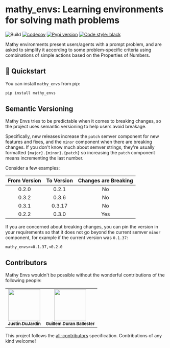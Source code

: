 # mathy_envs: Learning environments for solving math problems

![Build](https://github.com/mathy/mathy_envs/workflows/Build/badge.svg)
[![codecov](https://codecov.io/gh/mathy/mathy_envs/branch/master/graph/badge.svg)](https://codecov.io/gh/mathy/mathy_envs)
[![Pypi version](https://badgen.net/pypi/v/mathy-envs)](https://pypi.org/project/mathy-envs/)
[![Code style: black](https://img.shields.io/badge/code%20style-black-000000.svg)](https://github.com/ambv/black)

Mathy environments present users/agents with a prompt problem, and are asked to simplify it according to some problem-specific criteria using combinations of simple actions based on the Properties of Numbers.

## 🚀 Quickstart

You can install `mathy_envs` from pip:

```bash
pip install mathy_envs
```


## Semantic Versioning

Mathy Envs tries to be predictable when it comes to breaking changes, so the project uses semantic versioning to help users avoid breakage.

Specifically, new releases increase the `patch` semver component for new features and fixes, and the `minor` component when there are breaking changes. If you don't know much about semver strings, they're usually formatted `{major}.{minor}.{patch}` so increasing the `patch` component means incrementing the last number.

Consider a few examples:

| From Version | To Version | Changes are Breaking |
| :----------: | :--------: | :------------------: |
|    0.2.0     |   0.2.1    |          No          |
|    0.3.2     |   0.3.6    |          No          |
|    0.3.1     |   0.3.17   |          No          |
|    0.2.2     |   0.3.0    |         Yes          |

If you are concerned about breaking changes, you can pin the version in your requirements so that it does not go beyond the current semver `minor` component, for example if the current version was `0.1.37`:

```
mathy_envs>=0.1.37,<0.2.0
```

## Contributors

Mathy Envs wouldn't be possible without the wonderful contributions of the following people:

<!-- ALL-CONTRIBUTORS-LIST:START - Do not remove or modify this section -->
<!-- prettier-ignore-start -->
<!-- markdownlint-disable -->
<table>
  <tr>
    <td align="center"><a target="_blank" href="https://www.justindujardin.com/"><img src="https://avatars0.githubusercontent.com/u/101493?v=4" width="100px;" alt=""/><br /><sub><b>Justin DuJardin</b></sub></a></td>
    <td align="center"><a target="_blank" href="https://twitter.com/Miau_DB"><img src="https://avatars3.githubusercontent.com/u/7149899?v=4" width="100px;" alt=""/><br /><sub><b>Guillem Duran Ballester</b></sub></a></td>
  </tr>
</table>

<!-- markdownlint-enable -->
<!-- prettier-ignore-end -->

<!-- ALL-CONTRIBUTORS-LIST:END -->

This project follows the [all-contributors](https://github.com/all-contributors/all-contributors) specification. Contributions of any kind welcome!
